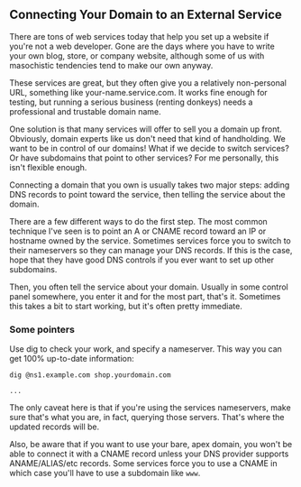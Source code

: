 ## Connecting Your Domain to an External Service

There are tons of web services today that help you set up a website if you're not a web developer. Gone are the days where you have to write your own blog, store, or company website, although some of us with masochistic tendencies tend to make our own anyway.

These services are great, but they often give you a relatively non-personal URL, something like your-name.service.com. It works fine enough for testing, but running a serious business (renting donkeys) needs a professional and trustable domain name.

One solution is that many services will offer to sell you a domain up front. Obviously, domain experts like us don't need that kind of handholding. We want to be in control of our domains! What if we decide to switch services? Or have subdomains that point to other services? For me personally, this isn't flexible enough.

Connecting a domain that you own is usually takes two major steps: adding DNS records to point toward the service, then telling the service about the domain.

There are a few different ways to do the first step. The most common technique I've seen is to point an A or CNAME record toward an IP or hostname owned by the service. Sometimes services force you to switch to their nameservers so they can manage your DNS records. If this is the case, hope that they have good DNS controls if you ever want to set up other subdomains.

Then, you often tell the service about your domain. Usually in some control panel somewhere, you enter it and for the most part, that's it. Sometimes this takes a bit to start working, but it's often pretty immediate.

### Some pointers

Use dig to check your work, and specify a nameserver. This way you can get 100% up-to-date information:

```dig
dig @ns1.example.com shop.yourdomain.com

...
```

The only caveat here is that if you're using the services nameservers, make sure that's what you are, in fact, querying those servers. That's where the updated records will be.

Also, be aware that if you want to use your bare, apex domain, you won't be able to connect it with a  CNAME record unless your DNS provider supports ANAME/ALIAS/etc records. Some services force you to use a CNAME in which case you'll have to use a subdomain like `www`.
